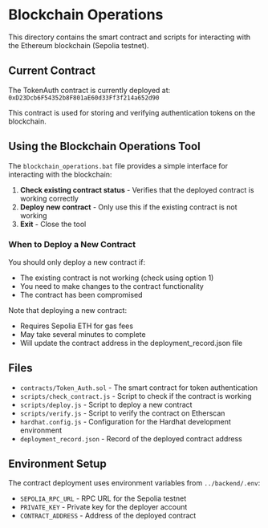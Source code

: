 # Blockchain Operations

This directory contains the smart contract and scripts for interacting with the Ethereum blockchain (Sepolia testnet).

## Current Contract

The TokenAuth contract is currently deployed at: `0xD23Dcb6F54352b8F801aE60d33Ff3f214a652d90`

This contract is used for storing and verifying authentication tokens on the blockchain.

## Using the Blockchain Operations Tool

The `blockchain_operations.bat` file provides a simple interface for interacting with the blockchain:

1. **Check existing contract status** - Verifies that the deployed contract is working correctly
2. **Deploy new contract** - Only use this if the existing contract is not working
3. **Exit** - Close the tool

### When to Deploy a New Contract

You should only deploy a new contract if:
- The existing contract is not working (check using option 1)
- You need to make changes to the contract functionality
- The contract has been compromised

Note that deploying a new contract:
- Requires Sepolia ETH for gas fees
- May take several minutes to complete
- Will update the contract address in the deployment_record.json file

## Files

- `contracts/Token_Auth.sol` - The smart contract for token authentication
- `scripts/check_contract.js` - Script to check if the contract is working
- `scripts/deploy.js` - Script to deploy a new contract
- `scripts/verify.js` - Script to verify the contract on Etherscan
- `hardhat.config.js` - Configuration for the Hardhat development environment
- `deployment_record.json` - Record of the deployed contract address

## Environment Setup

The contract deployment uses environment variables from `../backend/.env`:

- `SEPOLIA_RPC_URL` - RPC URL for the Sepolia testnet
- `PRIVATE_KEY` - Private key for the deployer account
- `CONTRACT_ADDRESS` - Address of the deployed contract